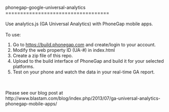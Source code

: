 phonegap-google-universal-analytics<br />
===================================<br />
<br />
Use analytics.js (GA Universal Analytics) with PhoneGap mobile apps.<br />
<br />
To use:<br />
1) Go to https://build.phonegap.com and create/login to your account.<br />
2) Modify the web property ID (UA-#) in index.html<br />
3) Create a zip file of this repo.<br />
4) Upload to the build interface of PhoneGap and build it for your selected platforms.<br />
5) Test on your phone and watch the data in your real-time GA report.<br />
<br />
<br />
Please see our blog post at http://www.blastam.com/blog/index.php/2013/07/ga-universal-analytics-phonegap-mobile-apps/<br />
